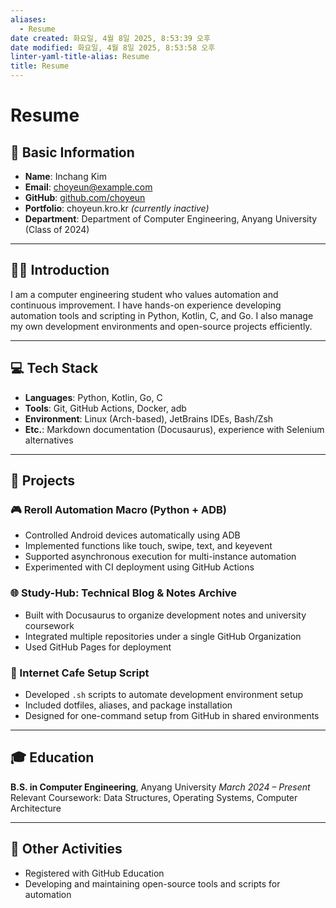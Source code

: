 ```yaml
---
aliases:
  - Resume
date created: 화요일, 4월 8일 2025, 8:53:39 오후
date modified: 화요일, 4월 8일 2025, 8:53:58 오후
linter-yaml-title-alias: Resume
title: Resume
---
```


# Resume

## 📌 Basic Information

- **Name**: Inchang Kim
- **Email**: choyeun@example.com
- **GitHub**: [github.com/choyeun](https://github.com/choyeun)
- **Portfolio**: choyeun.kro.kr *(currently inactive)*
- **Department**: Department of Computer Engineering, Anyang University (Class of 2024)

---

## 🧑‍💻 Introduction

I am a computer engineering student who values automation and continuous improvement.
I have hands-on experience developing automation tools and scripting in Python, Kotlin, C, and Go.
I also manage my own development environments and open-source projects efficiently.

---

## 💻 Tech Stack

- **Languages**: Python, Kotlin, Go, C
- **Tools**: Git, GitHub Actions, Docker, adb
- **Environment**: Linux (Arch-based), JetBrains IDEs, Bash/Zsh
- **Etc.**: Markdown documentation (Docusaurus), experience with Selenium alternatives

---

## 📁 Projects

### 🎮 Reroll Automation Macro (Python + ADB)

- Controlled Android devices automatically using ADB
- Implemented functions like touch, swipe, text, and keyevent
- Supported asynchronous execution for multi-instance automation
- Experimented with CI deployment using GitHub Actions

### 🌐 Study-Hub: Technical Blog & Notes Archive

- Built with Docusaurus to organize development notes and university coursework
- Integrated multiple repositories under a single GitHub Organization
- Used GitHub Pages for deployment

### 🔁 Internet Cafe Setup Script

- Developed `.sh` scripts to automate development environment setup
- Included dotfiles, aliases, and package installation
- Designed for one-command setup from GitHub in shared environments

---

## 🎓 Education

**B.S. in Computer Engineering**, Anyang University
*March 2024 – Present*
Relevant Coursework: Data Structures, Operating Systems, Computer Architecture

---

## 📎 Other Activities

- Registered with GitHub Education
- Developing and maintaining open-source tools and scripts for automation
